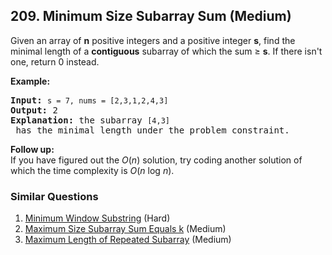 <!--|This file generated by command(leetcode description); DO NOT EDIT.    |-->
<!--+----------------------------------------------------------------------+-->
<!--|@author    Openset <openset.wang@gmail.com>                           |-->
<!--|@link      https://github.com/openset                                 |-->
<!--|@home      https://github.com/openset/leetcode                        |-->
<!--+----------------------------------------------------------------------+-->

## 209. Minimum Size Subarray Sum (Medium)

<p>Given an array of <strong>n</strong> positive integers and a positive integer <strong>s</strong>, find the minimal length of a <b>contiguous</b> subarray of which the sum &ge; <strong>s</strong>. If there isn&#39;t one, return 0 instead.</p>

<p><strong>Example:&nbsp;</strong></p>

<pre>
<strong>Input:</strong> <code>s = 7, nums = [2,3,1,2,4,3]</code>
<strong>Output:</strong> 2
<strong>Explanation: </strong>the subarray <code>[4,3]</code> has the minimal length under the problem constraint.</pre>

<div class="spoilers"><b>Follow up:</b></div>

<div class="spoilers">If you have figured out the <i>O</i>(<i>n</i>) solution, try coding another solution of which the time complexity is <i>O</i>(<i>n</i> log <i>n</i>).&nbsp;</div>


### Similar Questions
  1. [Minimum Window Substring](https://github.com/openset/leetcode/tree/master/problems/minimum-window-substring) (Hard)
  1. [Maximum Size Subarray Sum Equals k](https://github.com/openset/leetcode/tree/master/problems/maximum-size-subarray-sum-equals-k) (Medium)
  1. [Maximum Length of Repeated Subarray](https://github.com/openset/leetcode/tree/master/problems/maximum-length-of-repeated-subarray) (Medium)
